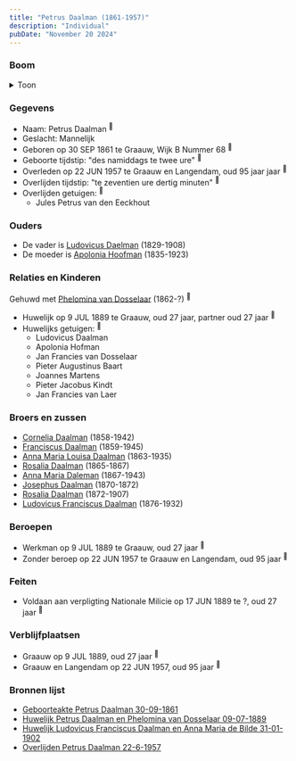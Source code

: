 ```yaml
---
title: "Petrus Daalman (1861-1957)"
description: "Individual"
pubDate: "November 20 2024"
---
```


### Boom
<details><summary>Toon</summary>

![test](https://www.plantuml.com/plantuml/svg/ZPDRRnen48NV_Ij6oKFRXqXx4M4N8P9oQn8XWjIqhsXsTm8MNXlPtY0KyTyxm7Af6fMyhSPdZh-Puxrt7gslIYNSGkebMYmXmtmniwRIHSyeOy5Rr8wFI7inbmL1BcskQFzDvTAleQGo8-ls9UV9al7h9OaprroXS_0k0A1hR47sPIxpXIRdskqIfUvq81OR8Rx0P7UL4_kEgr5Lc3UPLmxwIAf4VGNeu348WYW5k1x4myQmoyRlhv9KiO5sAyDiFSsCzufQ7OZWkVS2OSBgXqevVoPqYqgfAUfYcblZN6OOXpl249v-ZI5CWmH-MCHgnM0rpVSbxqHBX0TZNl-2IHXcs1t4W_W_C2cCdtypJDnW0-r9I-VeCb6wdo6Dud-0sgqL5ONKCvR58VG7FRPlD7TSG-OA0xXMSZRtQrBAh9Xj8-hbtTpK2b4FS2hKdLpWeoXAnE6w2NcxYmBFes0576Ey74aSmC_1X3blmyCy5rSGHNKeZMRT0wHXX7f6ki1o-tGEY7DIffGQuGqrzDc35A8ziiRDpoJrEDu-cji8ldxxDECTt7qSJChi8xPBqcCkoSUvHASOabqkMznJGTppjFox_W40)
</details>

### Gegevens
- Naam: Petrus Daalman <sup><a href="../s00383/" style="text-decoration:none" title="Geboorteakte Petrus Daalman 30-09-1861">:link:</a></sup>
- Geslacht: Mannelijk
- Geboren op 30 SEP 1861 te Graauw, Wijk B Nummer 68 <sup><a href="../s00383/" style="text-decoration:none" title="Geboorteakte Petrus Daalman 30-09-1861">:link:</a></sup>
- Geboorte tijdstip: "des namiddags te twee ure" <sup><a href="../s00383/" style="text-decoration:none" title="Geboorteakte Petrus Daalman 30-09-1861">:link:</a></sup>
- Overleden op 22 JUN 1957 te Graauw en Langendam, oud 95 jaar jaar <sup><a href="../s00406/" style="text-decoration:none" title="Overlijden Petrus Daalman 22-6-1957">:link:</a></sup>
- Overlijden tijdstip: "te zeventien ure dertig minuten" <sup><a href="../s00406/" style="text-decoration:none" title="Overlijden Petrus Daalman 22-6-1957">:link:</a></sup>
- Overlijden getuigen: <sup><a href="../s00406/" style="text-decoration:none" title="Overlijden Petrus Daalman 22-6-1957">:link:</a></sup>
  - Jules Petrus van den Eeckhout

### Ouders
- De vader is [Ludovicus Daelman](../i00029/) (1829-1908)
- De moeder is [Apolonia Hoofman](../i00028/) (1835-1923)

### Relaties en Kinderen

Gehuwd met [Phelomina van Dosselaar](../i00237/) (1862-?) <sup><a href="../s00395/" style="text-decoration:none" title="Huwelijk Petrus Daalman en Phelomina van Dosselaar 09-07-1889">:link:</a></sup>
- Huwelijk op 9 JUL 1889 te Graauw, oud 27 jaar, partner oud 27 jaar <sup><a href="../s00395/" style="text-decoration:none" title="Huwelijk Petrus Daalman en Phelomina van Dosselaar 09-07-1889">:link:</a></sup>
- Huwelijks getuigen:  <sup><a href="../s00395/" style="text-decoration:none" title="Huwelijk Petrus Daalman en Phelomina van Dosselaar 09-07-1889">:link:</a></sup>
  - Ludovicus Daalman
  - Apolonia Hofman
  - Jan Francies van Dosselaar
  - Pieter Augustinus Baart
  - Joannes Martens
  - Pieter Jacobus Kindt
  - Jan Francies van Laer

### Broers en zussen
- [Cornelia Daalman](../i00226/) (1858-1942)
- [Franciscus Daalman](../i00227/) (1859-1945)
- [Anna Maria Louisa Daalman](../i00229/) (1863-1935)
- [Rosalia Daalman](../i00230/) (1865-1867)
- [Anna Maria Daleman](../i00231/) (1867-1943)
- [Josephus Daalman](../i00232/) (1870-1872)
- [Rosalia Daalman](../i00233/) (1872-1907)
- [Ludovicus Franciscus Daalman](../i00234/) (1876-1932)

### Beroepen
- Werkman op 9 JUL 1889 te Graauw, oud 27 jaar <sup><a href="../s00395/" style="text-decoration:none" title="Huwelijk Petrus Daalman en Phelomina van Dosselaar 09-07-1889">:link:</a></sup>
- Zonder beroep op 22 JUN 1957 te Graauw en Langendam, oud 95 jaar <sup><a href="../s00406/" style="text-decoration:none" title="Overlijden Petrus Daalman 22-6-1957">:link:</a></sup>

### Feiten
- Voldaan aan verpligting Nationale Milicie op 17 JUN 1889 te ?, oud 27 jaar <sup><a href="../s00395/" style="text-decoration:none" title="Huwelijk Petrus Daalman en Phelomina van Dosselaar 09-07-1889">:link:</a></sup>

### Verblijfplaatsen
- Graauw  op 9 JUL 1889, oud 27 jaar  <sup><a href="../s00395/" style="text-decoration:none" title="Huwelijk Petrus Daalman en Phelomina van Dosselaar 09-07-1889">:link:</a></sup>
- Graauw en Langendam  op 22 JUN 1957, oud 95 jaar  <sup><a href="../s00406/" style="text-decoration:none" title="Overlijden Petrus Daalman 22-6-1957">:link:</a></sup>

### Bronnen lijst
- [Geboorteakte Petrus Daalman 30-09-1861](../s00383/)
- [Huwelijk Petrus Daalman en Phelomina van Dosselaar 09-07-1889](../s00395/)
- [Huwelijk Ludovicus Franciscus Daalman en Anna Maria de Bilde 31-01-1902](../s00399/)
- [Overlijden Petrus Daalman 22-6-1957](../s00406/)